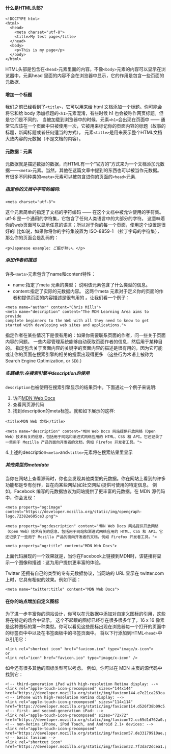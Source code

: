 #### 什么是HTML头部?
```
<!DOCTYPE html>
<html>
  <head>
    <meta charset="utf-8">
    <title>My test page</title>
  </head>
  <body>
    <p>This is my page</p>
  </body>
</html>
```
HTML头部是包含在`<head>`元素里面的内容。不像`<body>`元素的内容可以显示在浏览器中，元素head 里面的内容不会在浏览器中显示，它的作用是包含一些页面的元数据.

#### 增加一个标题
我们之前已经看到了`<title>`，它可以用来给 html 文档添加一个标题。你可能会将它和给 body 添加标题的`<h1>`元素混淆，有些时候 h1 也会被称作网页标题。但是它们是不同的。
当被加载到浏览器中的时候，元素`<h1>`会出现在页面中 —— 通常它应该在一个页面中只被使用一次，它被用来标记你的页面内容的标题（故事的标题，新闻标题或者任何适当的方式）。
元素`<title>`是用来表示整个HTML文档大致内容的元数据（不是文档的内容）。

#### 元数据：<meta>元素
元数据就是描述数据的数据，而HTML有一个“官方的”方式来为一个文档添加元数据——`<meta>`元素。当然，其他在这篇文章中提到的东西也可以被当作元数据。有很多不同种类的`<meta>`元素可以被包含进你的页面的`<head>`元素.
##### 指定你的文档中字符的编码:
```
<meta charset="utf-8">
```
这个元素简单的指定了文档的字符编码 —— 在这个文档中被允许使用的字符集。 utf-8 是一个通用的字符集，它包含了任何人类语言中的大部分的字符。 这意味着你的web页面可以显示任意的语言；所以对于你的每一个页面，使用这个设置是很好的!
比如说，如果你将你的字符集设置为 ISO-8859-1 （拉丁字母的字符集），那么你的页面会是乱码的：
```
<p>Japanese example: ご飯が熱い。</p>
```

##### 添加作者和描述
许多`<meta>`元素包含了name和content特性：
- name:指定了meta 元素的类型； 说明该元素包含了什么类型的信息。
- content:指定了实际的元数据内容。
这两个meta 元素对于定义你的页面的作者和提供页面的内容描述是很有用的 。让我们看一个例子：
```
<meta name="author" content="Chris Mills">
<meta name="description" content="The MDN Learning Area aims to provide
complete beginners to the Web with all they need to know to get
started with developing web sites and applications.">
```

指定作者在某些情况下是很有用的：如果你需要联系页面的作者，问一些关于页面内容的问题。 一些内容管理系统能够自动获取页面作者的信息，然后用于某种目的。
指定包含关于页面内容的关键字的页面内容的描述是很有用的，因为它可能或让你的页面在搜索引擎的相关的搜索出现得更多 （这些行为术语上被称为 Search Engine Optimization, or `SEO`.）

##### 实践操作:在搜索引擎中description的使用
`description`也被使用在搜索引擎显示的结果页中。下面通过一个例子来说明:
1. 访问[MDN Web Docs](https://developer.mozilla.org/zh-CN/)
2. 查看网页源代码
3. 找到description的meta标签。就和如下展示的这样:
```
<title>MDN Web 文档</title>

<meta name="description" content="MDN Web Docs 网站提供开放网络（Open Web）技术有关的信息，包括用于网站和渐进式网络应用的 HTML、CSS 和 API。它还记录了一些用于 Mozilla 产品的面向开发者的文档，例如 Firefox 开发者工具。">
```
4.上述的description`<meta>`and`<title>`元素将在搜索结果里显示

##### 其他类型的metadata
当你在网站上查看源码时，你也会发现其他类型的元数据。你在网站上看到的许多功能都是专有创作，旨在向某些网站(如社交网站)提供可使用的特定信息。
例如，Facebook 编写的元数据协议为网站提供了更丰富的元数据。在 MDN 源代码中，你会发现：
```
<meta property="og:image" content="https://developer.mozilla.org/static/img/opengraph-logo.72382e605ce3.png">

<meta property="og:description" content="MDN Web Docs 网站提供开放网络（Open Web）技术有关的信息，包括用于网站和渐进式网络应用的 HTML、CSS 和 API。它还记录了一些用于 Mozilla 产品的面向开发者的文档，例如 Firefox 开发者工具。">

<meta property="og:title" content="MDN Web Docs">
```
上面代码展现的一个效果就是，当你在Facebook上链接到MDN时，该链接将显示一个图像和描述：这为用户提供更丰富的体验。

Twitter 还拥有自己的类型的专有元数据协议，当网站的 URL 显示在 twitter.com 上时，它具有相似的效果。例如下面：
```
<meta name="twitter:title" content="MDN Web Docs">
```

#### 在你的站点增加自定义图标
为了进一步丰富你的网站设计，你可以在元数据中添加对自定义图标的引用，这些将在特定的场合中显示。
这个不起眼的图标已经存在很多很多年了，16 x 16 像素是这种图标的第一种类型。你可以看见这些图标出现在浏览器每一个打开的页面中的标签页中中以及在书签面板中的书签页面中。
将以下行添加到HTML`<head>`中以引用它：
```
<link rel="shortcut icon" href="favicon.ico" type="image/x-icon">
or
<link rel="icon" href="favicon.ico" type="image/x-icon" />
```
如今还有很多其他的图标类型可以考虑。 例如，你可以在 MDN 主页的源代码中找到它：
```
<!-- third-generation iPad with high-resolution Retina display: -->
<link rel="apple-touch-icon-precomposed" sizes="144x144" href="https://developer.mozilla.org/static/img/favicon144.e7e21ca263ca.png">
<!-- iPhone with high-resolution Retina display: -->
<link rel="apple-touch-icon-precomposed" sizes="114x114" href="https://developer.mozilla.org/static/img/favicon114.d526f38b09c5.png">
<!-- first- and second-generation iPad: -->
<link rel="apple-touch-icon-precomposed" sizes="72x72" href="https://developer.mozilla.org/static/img/favicon72.cc65d1d762a0.png">
<!-- non-Retina iPhone, iPod Touch, and Android 2.1+ devices: -->
<link rel="apple-touch-icon-precomposed" href="https://developer.mozilla.org/static/img/favicon57.de33179910ae.png">
<!-- basic favicon -->
<link rel="shortcut icon" href="https://developer.mozilla.org/static/img/favicon32.7f3da72dcea1.png">
```















